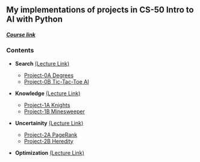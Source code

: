 ## **My implementations of projects in CS-50 Intro to AI with Python**
##### [Course link](https://cs50.harvard.edu/ai/2020/)

### Contents
>> 
* **Search** [(Lecture Link)](https://cs50.harvard.edu/ai/2020/weeks/0/)
  >
  * [Project-0A Degrees](https://github.com/divypandya/CS-50-AI-Projects/tree/master/0_Search/Degrees)
  * [Project-0B Tic-Tac-Toe AI](https://github.com/divypandya/CS-50-AI-Projects/tree/master/0_Search/tictactoe)
  
* **Knowledge** [(Lecture Link)](https://cs50.harvard.edu/ai/2020/weeks/1/)
  >
  * [Project-1A Knights](https://github.com/divypandya/CS-50-AI-Projects/tree/master/1_Knowledge/Knights)
  * [Project-1B Minesweeper](https://github.com/divypandya/CS-50-AI-Projects/tree/master/1_Knowledge/Minesweeper)

* **Uncertainity** [(Lecture Link)](https://cs50.harvard.edu/ai/2020/weeks/2/)
  >
  * [Project-2A PageRank](https://github.com/divypandya/CS-50-AI-Projects/tree/master/2_Uncertainity/PageRank)
  * [Project-2B Heredity](https://github.com/divypandya/CS-50-AI-Projects/tree/master/2_Uncertainity/Heredity)

* **Optimization** [(Lecture Link)](https://cs50.harvard.edu/ai/2020/weeks/3/)
